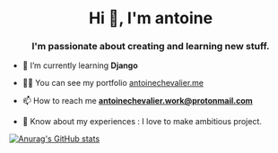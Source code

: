 <h1 align="center">Hi 👋, I'm antoine</h1>
<h3 align="center">I'm passionate about creating and learning new stuff.</h3>

- 🌱  I’m currently learning **Django**

- 👨‍💻  You can see my portfolio [antoinechevalier.me](https://antoinechevalier.me/)

- 📫  How to reach me **antoinechevalier.work@protonmail.com**

- 📄  Know about my experiences : I love to make ambitious project. 

[![Anurag's GitHub stats](https://github-readme-stats.vercel.app/api?username=SeyBoo)](https://github.com/anuraghazra/github-readme-stats)
